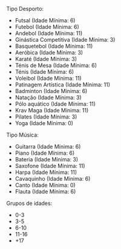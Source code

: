 Tipo Desporto:
* Futsal (Idade Mínima: 6)
* Futebol (Idade Mínima: 6)
* Andebol (Idade Mínima: 11)
* Ginástica Competitiva (Idade Mínima: 3)
* Basquetebol (Idade Mínima: 11)
* Aeróbica (Idade Mínima: 3)
* Karaté (Idade Mínima: 3)
* Ténis de Mesa (Idade Mínima: 6)
* Ténis (Idade Mínima: 6)
* Voleibol (Idade Mínima: 11)
* Patinagem Artística (Idade Mínima: 11)
* Badminton (Idade Mínima: 6)
* Natação (Idade Mínima: 3)
* Pólo aquático (Idade Mínima: 11)
* Krav Maga (Idade Mínima: 11)
* Pilates (Idade Mínima: 3)
* Yoga (Idade Mínima: 0)

Tipo Música:
* Guitarra (Idade Mínima: 6)
* Piano (Idade Mínima: 6)
* Bateria (Idade Mínima: 3)
* Saxofone (Idade Mínima: 11)
* Harpa (Idade Mínima: 11)
* Cavaquinho (Idade Mínima: 6)
* Canto (Idade Mínima: 0)
* Flauta (Idade Mínima: 6)

Grupos de idades:
* 0-3
* 3-5
* 6-10
* 11-16
* +17
